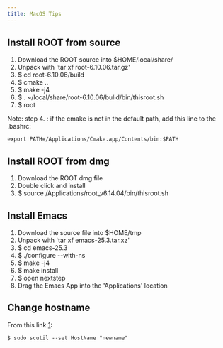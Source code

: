 ```yaml
---
title: MacOS Tips
---
```


## Install ROOT from source 

1. Download the ROOT source into $HOME/local/share/
2. Unpack with 'tar xf root-6.10.06.tar.gz'
3. $ cd root-6.10.06/build
4. $ cmake .. 
5. $ make -j4 
6. $ . ~/local/share/root-6.10.06/bulid/bin/thisroot.sh 
7. $ root 

Note: step 4. : if the cmake is not in the default path, add this line to the .bashrc: 

	export PATH=/Applications/Cmake.app/Contents/bin:$PATH 

## Install ROOT from dmg
1. Download the ROOT dmg file
2. Double click and install 
3. $ source /Applications/root_v6.14.04/bin/thisroot.sh


## Install   Emacs  

1. Download the source file into $HOME/tmp 
2. Unpack with 'tar xf emacs-25.3.tar.xz'  
3. $ cd emacs-25.3
4. $ ./configure  --with-ns 
5. $ make -j4 
6. $ make install 
7. $ open nextstep 
8. Drag the Emacs App into the 'Applications' location 


## Change hostname 

From this link [1]: 

	$ sudo scutil --set HostName "newname"

[1]: https://apple.stackexchange.com/questions/66611/how-to-change-computer-name-so-terminal-displays-it-in-mac-os-x-mountain-lion